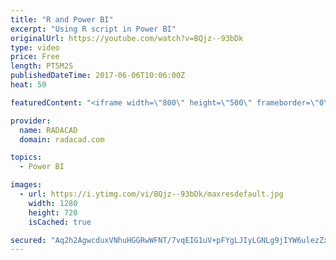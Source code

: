 ```yaml
---
title: "R and Power BI"
excerpt: "Using R script in Power BI"
originalUrl: https://youtube.com/watch?v=BQjz--93bDk
type: video
price: Free
length: PT5M2S
publishedDateTime: 2017-06-06T10:06:00Z
heat: 50

featuredContent: "<iframe width=\"800\" height=\"500\" frameborder=\"0\" src=\"https://www.youtube.com/embed/BQjz--93bDk\" allow=\"accelerometer; autoplay; encrypted-media; gyroscope; picture-in-picture\" allowfullscreen></iframe>"

provider:
  name: RADACAD
  domain: radacad.com

topics:
  - Power BI

images:
  - url: https://i.ytimg.com/vi/BQjz--93bDk/maxresdefault.jpg
    width: 1280
    height: 720
    isCached: true

secured: "Aq2h2AgwcduxVNhuHGGRwWFNT/7vqEIG1uV+pFYgLJIyLGNLg9jIYW6ulezZxg0KhLedX5qC5eBe3Bos8jvTzsoOn23WuavmnUmSQxTDgwpNCYMbgMuWSQOSg5xOHcuWsy3gfRTk+VYo47pZBGuV15rw3Xqmu5MYtDj6y99vipj1XCBzKYoTaaOvRHn1q8K8wMevObfpVSWJF16njQLIz7oYFOjtDeqoaYWmFoemjBliTh8k5MeA4rplrE+fv/16n9CrWiBWtoS4HxmsLaJe8lTrWhkfND77UqMTrUMbH9YiYBC9r5yvWkJ5PjH/yoS7FqLsJYniNkynGH93sR5ducLwe9kYGCBZjeKQSuNQa22kfqIv/ys21hEB+Pnrw4+YjSn+JYBKX4hyKmcpjelcXChuRSWhsP6thNshIUBYgT8=;Gcs34qj/ByicE3EJyAWfPg=="
---
```


